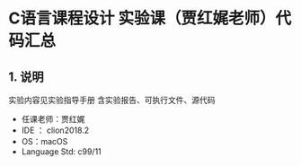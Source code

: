 # C语言课程设计 实验课（贾红娓老师）代码汇总

## 1. 说明
 实验内容见实验指导手册  含实验报告、可执行文件、源代码
 
 - 任课老师：贾红娓
 - IDE ： clion2018.2
 - OS：macOS
 - Language Std: c99/11
